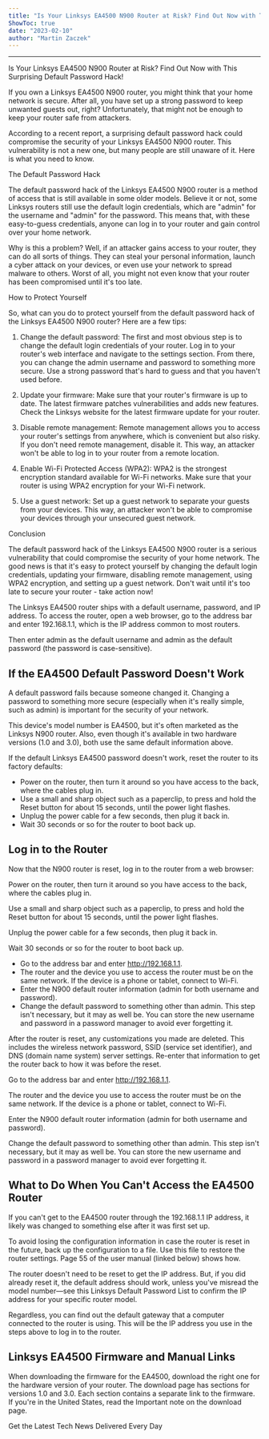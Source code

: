 ```yaml
---
title: "Is Your Linksys EA4500 N900 Router at Risk? Find Out Now with This Surprising Default Password Hack!"
ShowToc: true 
date: "2023-02-10"
author: "Martin Zaczek"
---
```

*****
Is Your Linksys EA4500 N900 Router at Risk? Find Out Now with This Surprising Default Password Hack!

If you own a Linksys EA4500 N900 router, you might think that your home network is secure. After all, you have set up a strong password to keep unwanted guests out, right? Unfortunately, that might not be enough to keep your router safe from attackers.

According to a recent report, a surprising default password hack could compromise the security of your Linksys EA4500 N900 router. This vulnerability is not a new one, but many people are still unaware of it. Here is what you need to know.

The Default Password Hack

The default password hack of the Linksys EA4500 N900 router is a method of access that is still available in some older models. Believe it or not, some Linksys routers still use the default login credentials, which are "admin" for the username and "admin" for the password. This means that, with these easy-to-guess credentials, anyone can log in to your router and gain control over your home network.

Why is this a problem? Well, if an attacker gains access to your router, they can do all sorts of things. They can steal your personal information, launch a cyber attack on your devices, or even use your network to spread malware to others. Worst of all, you might not even know that your router has been compromised until it's too late.

How to Protect Yourself

So, what can you do to protect yourself from the default password hack of the Linksys EA4500 N900 router? Here are a few tips:

1. Change the default password: The first and most obvious step is to change the default login credentials of your router. Log in to your router's web interface and navigate to the settings section. From there, you can change the admin username and password to something more secure. Use a strong password that's hard to guess and that you haven't used before.

2. Update your firmware: Make sure that your router's firmware is up to date. The latest firmware patches vulnerabilities and adds new features. Check the Linksys website for the latest firmware update for your router.

3. Disable remote management: Remote management allows you to access your router's settings from anywhere, which is convenient but also risky. If you don't need remote management, disable it. This way, an attacker won't be able to log in to your router from a remote location.

4. Enable Wi-Fi Protected Access (WPA2): WPA2 is the strongest encryption standard available for Wi-Fi networks. Make sure that your router is using WPA2 encryption for your Wi-Fi network.

5. Use a guest network: Set up a guest network to separate your guests from your devices. This way, an attacker won't be able to compromise your devices through your unsecured guest network.

Conclusion

The default password hack of the Linksys EA4500 N900 router is a serious vulnerability that could compromise the security of your home network. The good news is that it's easy to protect yourself by changing the default login credentials, updating your firmware, disabling remote management, using WPA2 encryption, and setting up a guest network. Don't wait until it's too late to secure your router - take action now!



The Linksys EA4500 router ships with a default username, password, and IP address. To access the router, open a web browser, go to the address bar and enter 192.168.1.1, which is the IP address common to most routers.

 

Then enter admin as the default username and admin as the default password (the password is case-sensitive).

 
##   If the EA4500 Default Password Doesn't Work  
 

A default password fails because someone changed it. Changing a password to something more secure (especially when it's really simple, such as admin) is important for the security of your network.

 
This device's model number is EA4500, but it's often marketed as the Linksys N900 router. Also, even though it's available in two hardware versions (1.0 and 3.0), both use the same default information above.
 

If the default Linksys EA4500 password doesn't work, reset the router to its factory defaults:

 
- Power on the router, then turn it around so you have access to the back, where the cables plug in.
 - Use a small and sharp object such as a paperclip, to press and hold the Reset button for about 15 seconds, until the power light flashes.
 - Unplug the power cable for a few seconds, then plug it back in.
 - Wait 30 seconds or so for the router to boot back up.

 
##   Log in to the Router  
 

Now that the N900 router is reset, log in to the router from a web browser:

 

Power on the router, then turn it around so you have access to the back, where the cables plug in.

 

Use a small and sharp object such as a paperclip, to press and hold the Reset button for about 15 seconds, until the power light flashes.

 

Unplug the power cable for a few seconds, then plug it back in.

 

Wait 30 seconds or so for the router to boot back up.

 
- Go to the address bar and enter http://192.168.1.1.
 - The router and the device you use to access the router must be on the same network. If the device is a phone or tablet, connect to Wi-Fi.
 - Enter the N900 default router information (admin for both username and password).
 - Change the default password to something other than admin. This step isn't necessary, but it may as well be. You can store the new username and password in a password manager to avoid ever forgetting it.

 

After the router is reset, any customizations you made are deleted. This includes the wireless network password, SSID (service set identifier), and DNS (domain name system) server settings. Re-enter that information to get the router back to how it was before the reset.

 

Go to the address bar and enter http://192.168.1.1.

 
The router and the device you use to access the router must be on the same network. If the device is a phone or tablet, connect to Wi-Fi.
 

Enter the N900 default router information (admin for both username and password).

 

Change the default password to something other than admin. This step isn't necessary, but it may as well be. You can store the new username and password in a password manager to avoid ever forgetting it.

 
##   What to Do When You Can't Access the EA4500 Router  
 

If you can't get to the EA4500 router through the 192.168.1.1 IP address, it likely was changed to something else after it was first set up.

 
To avoid losing the configuration information in case the router is reset in the future, back up the configuration to a file. Use this file to restore the router settings. Page 55 of the user manual (linked below) shows how.
 

The router doesn't need to be reset to get the IP address. But, if you did already reset it, the default address should work, unless you've misread the model number—see this Linksys Default Password List to confirm the IP address for your specific router model.

 

Regardless, you can find out the default gateway that a computer connected to the router is using. This will be the IP address you use in the steps above to log in to the router.

 
##   Linksys EA4500 Firmware and Manual Links  
 
When downloading the firmware for the EA4500, download the right one for the hardware version of your router. The download page has sections for versions 1.0 and 3.0. Each section contains a separate link to the firmware. If you're in the United States, read the Important note on the download page.
 

Get the Latest Tech News Delivered Every Day



